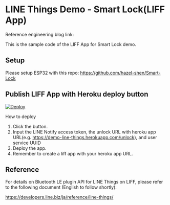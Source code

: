 # LINE Things Demo - Smart Lock(LIFF App)

Reference engineering blog link: 

This is the sample code of the LIFF App for Smart Lock demo.

## Setup

Please setup ESP32 with this repo: https://github.com/hazel-shen/Smart-Lock

## Publish LIFF App with Heroku deploy button

[![Deploy](https://www.herokucdn.com/deploy/button.svg)](https://heroku.com/deploy)

How to deploy

1. Click the button.
2. Input the LINE Notify access token, the unlock URL with heroku app URL(e.g. https://demo-line-things.herokuapp.com/unlock), and user service UUID
3. Deploy the app.
4. Remember to create a liff app with your heroku app URL.

## Reference

For details on Bluetooth LE plugin API for LINE Things on LIFF, please refer to the following document (English to follow shortly):

https://developers.line.biz/ja/reference/line-things/

